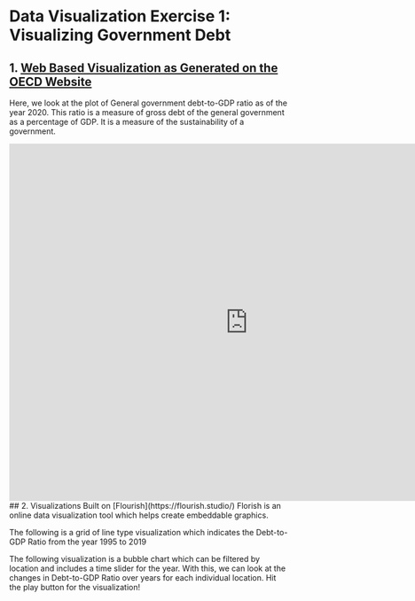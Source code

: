 # Data Visualization Exercise 1: Visualizing Government Debt
## 1. [Web Based Visualization as Generated on the OECD Website](https://data.oecd.org/chart/6B7G)
Here, we look at the plot of General government debt-to-GDP ratio as of the year 2020. This ratio is a measure of gross debt of the general government as a percentage of GDP. It is a measure of the sustainability of a government.  
<iframe src="https://data.oecd.org/chart/6B7G" width="860" height="645" style="border: 0" mozallowfullscreen="true" webkitallowfullscreen="true" allowfullscreen="true"><a href="https://data.oecd.org/chart/6B7G" target="_blank">OECD Chart: General government debt, Total, % of GDP, Annual, 2020</a></iframe>
## 2. Visualizations Built on [Flourish](https://flourish.studio/)
Florish is an online data visualization tool which helps create embeddable graphics.

The following is a grid of line type visualization which indicates the Debt-to-GDP Ratio from the year 1995 to 2019
<div class="flourish-embed flourish-chart" data-src="visualisation/8534698"><script src="https://public.flourish.studio/resources/embed.js"></script></div>

The following visualization is a bubble chart which can be filtered by location and includes a time slider for the year. With this, we can look at the changes in Debt-to-GDP Ratio over years for each individual location.
Hit the play button for the visualization!
<div class="flourish-embed flourish-scatter" data-src="visualisation/8541967"><script src="https://public.flourish.studio/resources/embed.js"></script></div>
